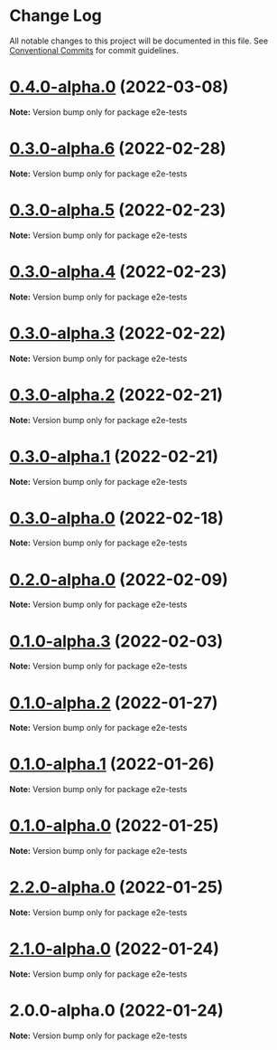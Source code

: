 # Change Log

All notable changes to this project will be documented in this file.
See [Conventional Commits](https://conventionalcommits.org) for commit guidelines.

# [0.4.0-alpha.0](https://github.com/ZbayApp/monorepo/compare/e2e-tests@0.3.0-alpha.5...e2e-tests@0.4.0-alpha.0) (2022-03-08)

**Note:** Version bump only for package e2e-tests





# [0.3.0-alpha.6](https://github.com/ZbayApp/monorepo/compare/e2e-tests@0.3.0-alpha.5...e2e-tests@0.3.0-alpha.6) (2022-02-28)

**Note:** Version bump only for package e2e-tests





# [0.3.0-alpha.5](https://github.com/ZbayApp/monorepo/compare/e2e-tests@0.2.0-alpha.0...e2e-tests@0.3.0-alpha.5) (2022-02-23)

**Note:** Version bump only for package e2e-tests





# [0.3.0-alpha.4](https://github.com/ZbayApp/monorepo/compare/e2e-tests@0.2.0-alpha.0...e2e-tests@0.3.0-alpha.4) (2022-02-23)

**Note:** Version bump only for package e2e-tests





# [0.3.0-alpha.3](https://github.com/ZbayApp/monorepo/compare/e2e-tests@0.2.0-alpha.0...e2e-tests@0.3.0-alpha.3) (2022-02-22)

**Note:** Version bump only for package e2e-tests





# [0.3.0-alpha.2](https://github.com/ZbayApp/monorepo/compare/e2e-tests@0.2.0-alpha.0...e2e-tests@0.3.0-alpha.2) (2022-02-21)

**Note:** Version bump only for package e2e-tests





# [0.3.0-alpha.1](https://github.com/ZbayApp/monorepo/compare/e2e-tests@0.2.0-alpha.0...e2e-tests@0.3.0-alpha.1) (2022-02-21)

**Note:** Version bump only for package e2e-tests





# [0.3.0-alpha.0](https://github.com/ZbayApp/monorepo/compare/e2e-tests@0.2.0-alpha.0...e2e-tests@0.3.0-alpha.0) (2022-02-18)

**Note:** Version bump only for package e2e-tests





# [0.2.0-alpha.0](https://github.com/ZbayApp/monorepo/compare/e2e-tests@0.1.0-alpha.3...e2e-tests@0.2.0-alpha.0) (2022-02-09)

**Note:** Version bump only for package e2e-tests





# [0.1.0-alpha.3](https://github.com/ZbayApp/monorepo/compare/e2e-tests@0.1.0-alpha.2...e2e-tests@0.1.0-alpha.3) (2022-02-03)

**Note:** Version bump only for package e2e-tests





# [0.1.0-alpha.2](https://github.com/ZbayApp/monorepo/compare/e2e-tests@0.1.0-alpha.1...e2e-tests@0.1.0-alpha.2) (2022-01-27)

**Note:** Version bump only for package e2e-tests





# [0.1.0-alpha.1](https://github.com/ZbayApp/monorepo/compare/e2e-tests@0.1.0-alpha.0...e2e-tests@0.1.0-alpha.1) (2022-01-26)

**Note:** Version bump only for package e2e-tests





# [0.1.0-alpha.0](https://github.com/ZbayApp/monorepo/compare/e2e-tests@2.2.0-alpha.0...e2e-tests@0.1.0-alpha.0) (2022-01-25)

**Note:** Version bump only for package e2e-tests





# [2.2.0-alpha.0](https://github.com/ZbayApp/monorepo/compare/e2e-tests@2.1.0-alpha.0...e2e-tests@2.2.0-alpha.0) (2022-01-25)

**Note:** Version bump only for package e2e-tests





# [2.1.0-alpha.0](https://github.com/ZbayApp/monorepo/compare/e2e-tests@2.0.0-alpha.0...e2e-tests@2.1.0-alpha.0) (2022-01-24)

**Note:** Version bump only for package e2e-tests





# 2.0.0-alpha.0 (2022-01-24)

**Note:** Version bump only for package e2e-tests
